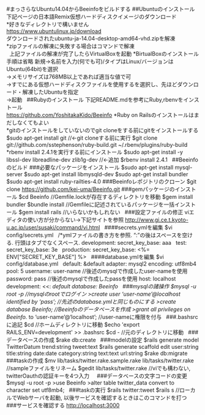 #まっさらなUbuntu14.04からBeeinfoをビルドする
##Ubuntuのインストール
下記ページの日本語Remix仮想ハードディスクイメージのダウンロード  
\*好きなディレクトリで構いません  
<https://www.ubuntulinux.jp/download>  
ダウンロードされたubuntu-ja-14.04-desktop-amd64-vhd.zipを解凍  
\*zipファイルの解凍に失敗する場合はコマンドで解凍  
 
上記ファイルの解凍が完了したらVirtualBoxを起動
\*BirtualBoxのインストール手順は省略
新規→名前を入力(何でも可)/タイプはLinux/バージョンはUbuntu(64bit)を選択  
→メモリサイズは768MB以上であれば適当な値で可  
→すでにある仮想ハードディスクファイルを使用するを選択し、先ほどダウンロード・解凍したUbuntuを指定  
→起動
 
##Rubyのインストール
下記README.mdを参考にRuby,rbenvをインストール  
<https://github.com/YoshitakaKido/Beeinfo>
\*Ruby on Railsのインストールはまだしなくてもよい  
\*gitのインストールをしていないのでgit cloneをする前にgitをインストールする
    $sudo apt-get install git  //←git cloneする前に実行
    $git clone git://github.com/sstephenson/ruby-build.git ~/.rbenv/plugins/ruby-build
\*rbenv install 2.4.1を実行する前にインストール
    $sudo apt-get install -y libssl-dev libreadline-dev zlib1g-dev //←追加
    $rbenv install 2.4.1
 
##Beeinfoのビルド
###必要なパッケージをインストール
    $sudo apt-get install mysql-server
    $sudo apt-get install libmysqld-dev
    $sudo apt-get install bundler
    $sudo apt-get install ruby-railties-4.0
###Beeinfoレポジトリのクローン
    $git clone https://github.com/kei-uma/Beeinfo.git
###gemパッケージのインストール
    $cd Beeinfo //Gemfile.lockが存在するディレクトリを移動
    $gem install bundler 
    $bundle install  //Gemfileに記述されているパッケージを一括インストール
    $gem install rails //いらないかもしれない
 
###設定ファイルの修正
viエディタの使い方が分からない→下記サイトを参照
<http://www.gi.ce.t.kyoto-u.ac.jp/user/susaki/command/vi.html>
 
####secrets.ymlを編集
    $vi config/secrets.yml
 
    /*ymlファイルの書き方を参照. “:”の後はスペースを空ける. 行頭はタブでなくスペース.
    development:
     secret_key_base: aaa
 
    test:
     secret_key_base: 3e
 
    production:
     secret_key_base: <%= ENV["SECRET_KEY_BASE"] %>
 
####database.ymlを編集
    $vi config/database.yml
 
    default: &default
     adapter: mysql2
     encoding: utf8mb4
     pool: 5
     username: user-name //後述のmysqlで作成したuser-nameを使用
     password: pass //後述のmysqlで作成したpassを使用
     host: localhost
 
    development:
     <<: *default
     database: Beeinfo
 
###mysqlの諸操作
    $mysql -u root -p //mysqlのrootでログイン
    >create user ‘user-name’@localhost identified by ‘pass’; //先述のdatabase.ymlと同じものにする
    >create database Beeinfo; //Beeinfoのデータベースを作成
    >grant all privileges on Beeinfo.* to ‘user-name’@‘localhost’; //user-nameに権限を付与
 
###.bashsrcに追記
    $cd //ホームディレクトリに移動
    $echo 'export RAILS_ENV=development' >> .bashsrc
    $cd - //元のディレクトリに移動
 
###データベースの作成
    $rake db:create
 
###modelの設定
    $rails generate model TwitterDatum trend:string tweet:text
    $rails generate scaffold edit user:string title:string date:date category:string text:text url:string
    $rake db:migrate
 
###taskの作成
    $mv lib/tasks/twitter.rake.sample.rake lib/tasks/twitter.rake //sampleファイルをリネーム
    $gedit lib/tasks/twitter.rake //viでも構わない, twitterOauthの認証キーを4つ入力
 
 
###データベースの文字コードの変更
    $mysql -u root -p
    >use Beeinfo
    >alter table twitter_data convert to character set utf8mb4;
 
###taskの実行
    $rails twitter:tweet
    $rails s //ローカルでWebサーバを起動, 以後サービスを確認するときはこのコマンドを打つ
 
###サービスを確認する
<http://localhost:3000>